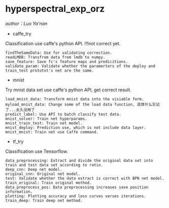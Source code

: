 # hyperspectral_exp_orz

*author：Luo Ya'nan*

* caffe_try

Classification use caffe's python API.
!!!not correct yet.

    findTheSameData: Use for validating correction.
    readLMDB: Transfrom data from lmdb to numpy.
    save_feature: Save fc's feature maps and predicitions.
    validate_param: Validate whether the paramerters of the deploy and train_test prototxt's net are the same.

* mnist

Try mnist data set use caffe's python API, get correct result.

    load_mnist_data: Transform mnist data into the visiable form.
    myload_mnist_data: Change some of the load data function, 具体什么忘记了...太久没用了
    predict_label: Use API to batch classify test data.
    mnist_solver: Train net hyperparams.
    mnist_train_test: Train net model.
    mnist_deploy: Prediction use, which is not include data layer.
    mnist_mnist: Train net use Caffe command.

* tf_try

Classification use Tensorflow.

    data_preprocessing: Extract and divide the original data set into train and test data set according to ratio.
    deep_cnn: Deep net model.
    original_cnn: Original net model.
    test: Validate whether the data extract is correct with BPN net model.
    train_original: Train original method.
    data_preprocess_pos: Data preprocessing increases save position information.
    plotting: Plotting accuracy and loss curves verses iterations.
    train_deep: Train deep net method.